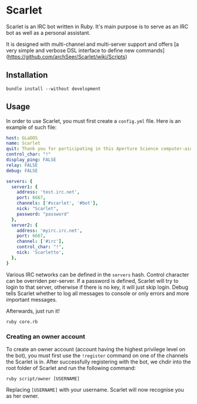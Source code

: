 # Scarlet

Scarlet is an IRC bot written in Ruby. It's main purpose is to serve as an IRC bot as well as a personal assistant.

It is designed with multi-channel and multi-server support and offers [a very simple and verbose DSL interface to define new commands] (https://github.com/archSeer/Scarlet/wiki/Scripts)

## Installation

```
bundle install --without development
```

## Usage

In order to use Scarlet, you must first create a `config.yml` file. Here is an example of such file:

```yaml
host: GLaDOS
name: Scarlet
quit: Thank you for participating in this Aperture Science computer-aided enrichment activity.
control_char: "!"
display_ping: FALSE
relay: FALSE
debug: FALSE

servers: {
  server1: {
    address: 'test.irc.net',
    port: 6667,
    channels: ['#scarlet', '#bot'],
    nick: "Scarlet",
    password: "password"
  },
  server2: {
    address: 'myirc.irc.net',
    port: 6667,
    channel: ['#irc'],
    control_char: "!",
    nick: 'Scarletto',
  },
}
```

Various IRC networks can be defined in the `servers` hash. Control character can be overriden per-server. If a password is defined, Scarlet will try to login to that server, otherwise if there is no key, it will just skip login. Debug tells Scarlet whether to log all messages to console or only errors and more important messages. 

Afterwards, just run it!

```
ruby core.rb
```

### Creating an owner account

To create an owner account (account having the highest privilege level on the bot), you must first use the `!register` command on one of the channels the Scarlet is in. After successfully registering with the bot, we chdir into the root folder of Scarlet and run the following command:

```
ruby script/owner [USERNAME]
```

Replacing `[USERNAME]` with your username. Scarlet will now recognise you as her owner.
